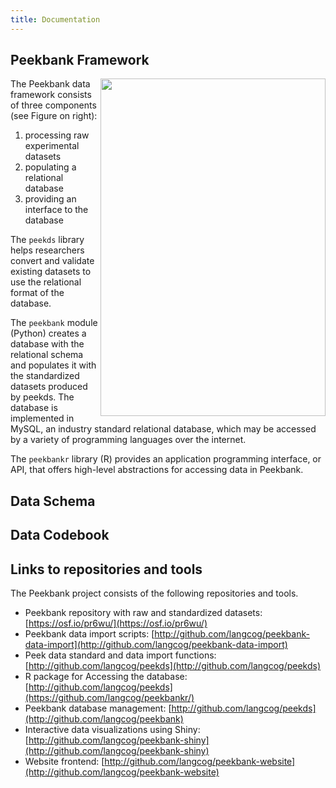 ```yaml
---
title: Documentation
---
```


## Peekbank Framework

<img align="right" width="360" height="540" src="../../img/peekbankflowchartv6.png">

The Peekbank data framework consists of three components (see Figure on right): 

1. processing raw experimental datasets
2. populating a relational database
3. providing an interface to the database

The <code>peekds</code> library helps researchers convert and validate existing datasets to use the relational format of the database. 

The <code>peekbank</code> module (Python) creates a database with the relational schema and populates it with the standardized datasets produced by peekds. 
The database is implemented in MySQL, an industry standard relational database, which may be accessed by a variety of programming languages over the internet. 

The <code>peekbankr</code> library (R) provides an application programming interface, or API, that offers high-level abstractions for accessing data in Peekbank.

## Data Schema



## Data Codebook


## Links to repositories and tools

The Peekbank project consists of the following repositories and tools.

- Peekbank repository with raw and standardized datasets: [https://osf.io/pr6wu/](https://osf.io/pr6wu/)
- Peekbank data import scripts: [http://github.com/langcog/peekbank-data-import](http://github.com/langcog/peekbank-data-import)
- Peek data standard and data import functions: [http://github.com/langcog/peekds](http://github.com/langcog/peekds)
- R package for Accessing the database: [http://github.com/langcog/peekds](https://github.com/langcog/peekbankr/)
- Peekbank database management: [http://github.com/langcog/peekds](http://github.com/langcog/peekbank)
- Interactive data visualizations using Shiny: [http://github.com/langcog/peekbank-shiny](http://github.com/langcog/peekbank-shiny)
- Website frontend: [http://github.com/langcog/peekbank-website](http://github.com/langcog/peekbank-website)


